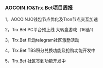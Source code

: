 ### AOCOIN.IO&Trx.Bet项目周报

1，AOCOIN.IO钱包节点优化及Tron节点交互加速

2，Trx.Bet PC平台预上线 大转盘游戏（16选1）

3，Trx.Bet 启动telegram社区激励活动

4，Trx.Bet TBS积分兑换功能及抢购功能开发中

5，Trx.Bet 社区签到功能开发中
